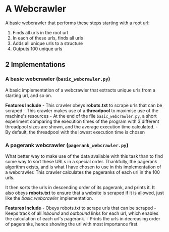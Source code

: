 # A Webcrawler

A basic webcrawler that performs these steps starting with a root url:
1. Finds all urls in the root url
2. In each of these urls, finds all urls
3. Adds all unique urls to a structure
4. Outputs 100 unique urls

## 2 Implementations

### A basic webcrawler (`basic_webcrawler.py`)
A basic implementation of a webcrawler that extracts unique urls from a starting url, and so on. 

**Features Include**
    - This crawler obeys **robots.txt** to scrape urls that can be scraped
    - This crawler makes use of a **threadpool** to maximise use of the machine's resources
    - At the end of the file `basic_webcrawler.py`, a short experiment comparing the execution times of the program with 3 different threadpool sizes are shown, and the average execution time calculated.
    - By default, the threadpool with the lowest execution time is chosen


### A pagerank webcrawler (`pagerank_webcrawler.py`)
What better way to make use of the data available with this task than to find
some way to sort these URLs in a special order. Thankfully, the pagerank algorithm exists, and is what I have chosen to use in this implementation of a webcrawler. This crawler calculates the pageranks of each url in the 100 urls. 

It then sorts the urls in descending order of its pagerank, and prints it. It also obeys **robots.txt** to ensure that a website is scraped if it is allowed, just like the *basic webcrawler* implementation.

**Features Include**
    - Obeys robots.txt to scrape urls that can be scraped
    - Keeps track of all *inbound* and *outbound* links for each url, which enables the calculation of each url's pagerank.
    - Prints the urls in decreasing order of pageranks, hence showing the url with most importance first.
